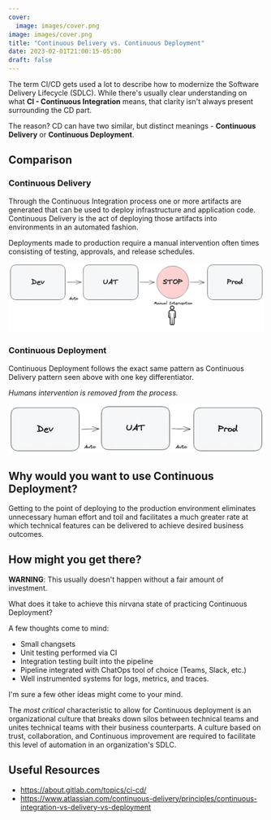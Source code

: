 ```yaml
---
cover:
  image: images/cover.png
image: images/cover.png
title: "Continuous Delivery vs. Continuous Deployment"
date: 2023-02-01T21:00:15-05:00
draft: false
---
```

The term CI/CD gets used a lot to describe how to modernize the Software Delivery Lifecycle (SDLC). While there's usually clear understanding on what **CI - Continuous Integration** means, that clarity isn't always present surrounding the CD part.

The reason? CD can have two similar, but distinct meanings - **Continuous Delivery** or **Continuous Deployment**.

## Comparison

### Continuous Delivery

Through the Continuous Integration process one or more artifacts are generated that can be used to deploy infrastructure and application code. Continuous Delivery is the act of deploying those artifacts into environments in an automated fashion.

Deployments made to production require a manual intervention often times consisting of testing, approvals, and release schedules.

![Continuous Delivery](images/continuous-delivery.png)

### Continuous Deployment

Continuous Deployment follows the exact same pattern as Continuous Delivery pattern seen above with one key differentiator.

*Humans intervention is removed from the process.*

![Continuous Deployment](images/continuous-deployment.png)

## Why would you want to use Continuous Deployment?

Getting to the point of deploying to the production environment eliminates unnecessary human effort and toil and facilitates a much greater rate at which technical features can be delivered to achieve desired business outcomes.

## How might you get there?

**WARNING**: This usually doesn't happen without a fair amount of investment.

What does it take to achieve this nirvana state of practicing Continuous Deployment?

A few thoughts come to mind:

- Small changsets
- Unit testing performed via CI
- Integration testing built into the pipeline
- Pipeline integrated with ChatOps tool of choice (Teams, Slack, etc.)
- Well instrumented systems for logs, metrics, and traces.

I'm sure a few other ideas might come to your mind.

The *most critical* characteristic to allow for Continuous deployment is an organizational culture that breaks down silos between technical teams and unites technical teams with their business counterparts. A culture based on trust, collaboration, and Continuous improvement are required to facilitate this level of automation in an organization's SDLC.  

## Useful Resources

- <https://about.gitlab.com/topics/ci-cd/>
- <https://www.atlassian.com/continuous-delivery/principles/continuous-integration-vs-delivery-vs-deployment>